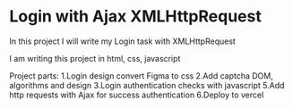 # Login with Ajax XMLHttpRequest

In this project I will write my Login task with XMLHttpRequest

I am writing this project in html, css, javascript

Project parts:
1.Login design convert Figma to css
2.Add captcha DOM, algorithms and design
3.Login authentication checks with javascript
5.Add http requests with Ajax for success authentication
6.Deploy to vercel

